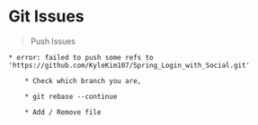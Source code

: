 # Git Issues

> Push Issues

    * error: failed to push some refs to 'https://github.com/KyleKim107/Spring_Login_with_Social.git'

        * Check which branch you are,

        * git rebase --continue

        * Add / Remove file
